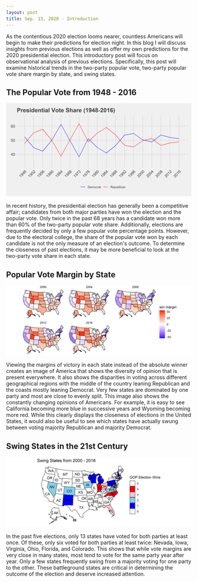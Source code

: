 ```yaml
---
layout: post
title: Sep. 13, 2020 - Introduction
---
```


As the contentious 2020 election looms nearer, countless Americans will begin to
make their predictions for election night. In this blog I will discuss insights
from previous elections as well as offer my own predictions for the 2020
presidential election. This introductory post will focus on observational
analysis of previous elections. Specifically, this post will examine historical
trends in the two-party popular vote, two-party popular vote share margin by
state, and swing states.

## The Popular Vote from 1948 - 2016

![picture](../images/PV_national_historical.png)

In recent history, the presidential election has generally been a competitive
affair; candidates from both major parties have won the election and the popular
vote. Only twice in the past 68 years has a candidate won more than 60% of
the two-party popular vote share. Additionally, elections are frequently decided
by only a few popular vote percentage points. However, due to the electoral
college, the share of the popular vote won by each candidate is not the only
measure of an election's outcome. To determine the closeness of past elections,
it may be more beneficial to look at the two-party vote share in each state.

## Popular Vote Margin by State

![picture](../images/victory_margins_historical.png)

Viewing the margins of victory in each state instead of the absolute winner
creates an image of America that shows the diversity of opinion that is present
everywhere. It also shows the disparities in voting across different
geographical regions with the middle of the country leaning Republican and the
coasts mostly leaning Democrat. Very few states are dominated by one party and
most are close to evenly split. This image also shows the constantly changing
opinions of Americans. For example, it is easy to see California becoming more
blue in successive years and Wyoming becoming more red. While this clearly
displays the closeness of elections in the United States, it would also be
useful to see which states have actually swung between voting majority
Republican and majority Democrat.

## Swing States in the 21st Century

![picture](../images/swing_states_historical.png)

In the past five elections, only 13 states have voted for both parties at least
once. Of these, only six voted for both parties at least twice: Nevada, Iowa,
Virginia, Ohio, Florida, and Colorado. This shows that while vote margins are
very close in many states, most tend to vote for the same party year after year.
Only a few states frequently swing from a majority voting for one party to the
other. These battleground states are critical in determining the outcome of the
election and deserve increased attention.
